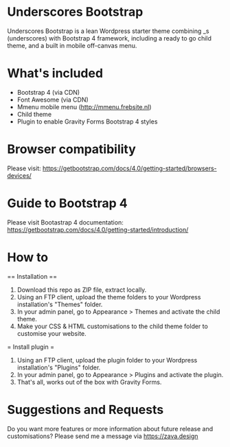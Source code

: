 

Underscores Bootstrap
===

Underscores Bootstrap is a lean Wordpress starter theme combining _s (underscores) with Bootstrap 4 framework, including a ready to go child theme, and a built in mobile off-canvas menu.


What's included
===

- Bootstrap 4 (via CDN)
- Font Awesome (via CDN)
- Mmenu mobile menu (http://mmenu.frebsite.nl)
- Child theme
- Plugin to enable Gravity Forms Bootstrap 4 styles

Browser compatibility
===

Please visit: https://getbootstrap.com/docs/4.0/getting-started/browsers-devices/

Guide to Bootstrap 4
===

Please visit Bootastrap 4 documentation: https://getbootstrap.com/docs/4.0/getting-started/introduction/


How to
===

== Installation ==

1. Download this repo as ZIP file, extract locally.
2. Using an FTP client, upload the theme folders to your Wordpress installation's "Themes" folder.
3. In your admin panel, go to Appearance > Themes and activate the child theme.
4. Make your CSS & HTML customisations to the child theme folder to customise your website.

= Install plugin =

1. Using an FTP client, upload the plugin folder to your Wordpress installation's "Plugins" folder.
2. In your admin panel, go to Appearance > Plugins and activate the plugin.
3. That's all, works out of the box with Gravity Forms.


Suggestions and Requests
===

Do you want more features or more information about future release and customisations?
Please send me a message via https://zava.design
